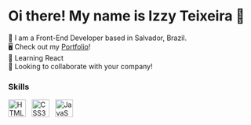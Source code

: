 Oi there! My name is Izzy Teixeira 💫
========================================================================================================================================

📍  I am a Front-End Developer based in Salvador, Brazil. <br>
🖥️  Check out my <a href='https://izzyteixeira.github.io/izzys-portfolio' target="_blank">Portfolio</a>! <br>
🔧  Learning React <br>
💼  Looking to collaborate with your company!

### Skills

<p align="left">
  <img src="https://raw.githubusercontent.com/danielcranney/readme-generator/main/public/icons/skills/html5-colored.svg" width="36" height="36" alt="HTML5" /> &nbsp;
  <img src="https://raw.githubusercontent.com/danielcranney/readme-generator/main/public/icons/skills/css3-colored.svg" width="36" height="36" alt="CSS3" /> &nbsp;
  <img src="https://raw.githubusercontent.com/danielcranney/readme-generator/main/public/icons/skills/javascript-colored.svg" width="36" height="36" alt="JavaScript" /> &nbsp;
  <!-- <img src="https://raw.githubusercontent.com/danielcranney/readme-generator/main/public/icons/skills/react-colored.svg" width="36" height="36" alt="React" /></a> &nbsp; -->
</p>

<!-- ### Socials

<p align="left">
  <a href="https://www.linkedin.com/in/.../" target="_blank">
    <img src="https://raw.githubusercontent.com/danielcranney/readme-generator/main/public/icons/socials/linkedin.svg" width="36" height="36" alt="Linkedin"/>
  </a>
</p> -->
